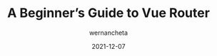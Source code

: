 ---
author: wernancheta
date: 2021-12-07
publisher: sitepointdotcom
tags:
  - vuejs
target_url: https://www.sitepoint.com/a-beginners-guide-to-vue-router/
title: A Beginner’s Guide to Vue Router
---